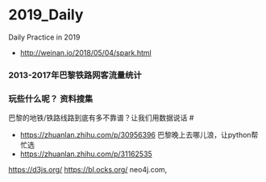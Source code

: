 # 2019_Daily
Daily Practice in 2019

- http://weinan.io/2018/05/04/spark.html

### 2013-2017年巴黎铁路网客流量统计
### 玩些什么呢？ 资料搜集
巴黎的地铁/铁路线路到底有多不靠谱？让我们用数据说话 #
- https://zhuanlan.zhihu.com/p/30956396
巴黎晚上去哪儿浪，让python帮忙选
- https://zhuanlan.zhihu.com/p/31162535


https://d3js.org/
https://bl.ocks.org/
neo4j.com,
